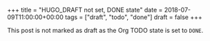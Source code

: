 +++
title = "HUGO_DRAFT not set, DONE state"
date = 2018-07-09T11:00:00+00:00
tags = ["draft", "todo", "done"]
draft = false
+++

This post is not marked as draft as the Org TODO state is set to
`DONE`.
